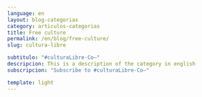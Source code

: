 ```yaml
---
language: en
layout: blog-categorias
category: articulos-categorias
title: Free culture
permalink: /en/blog/free-culture/
slug: cultura-libre

subtitulo: "#culturaLibre-Co–"
descripcion: This is a description of the category in english
subscripcion: "Subscribe to #culturaLibre-Co–"

template: light
---
```

